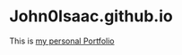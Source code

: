 # John0Isaac.github.io

This is [my personal Portfolio](https://john0isaac.github.io/john-s-portfolio/index.html)
